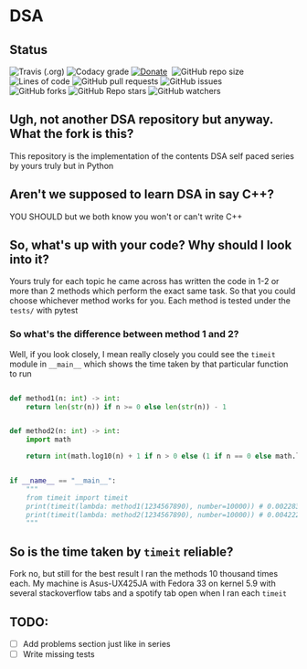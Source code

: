 # DSA
## Status
![Travis (.org)](https://img.shields.io/travis/thisisshub/DSA?style=flat-square)
![Codacy grade](https://img.shields.io/codacy/grade/28b16c91194349b4baa13779c57de794?style=flat-square)
[![Donate](https://img.shields.io/badge/Donate-PayPal-green.svg?logo=paypal&style=flat-square)](https://www.paypal.com/paypalme/thisisshub/100)&nbsp;
![GitHub repo size](https://img.shields.io/github/repo-size/thisisshub/DSA?style=flat-square)
![Lines of code](https://img.shields.io/tokei/lines/github/thisisshub/DSA?style=flat-square)
![GitHub pull requests](https://img.shields.io/github/issues-pr-raw/thisisshub/DSA?style=flat-square)
![GitHub issues](https://img.shields.io/github/issues/thisisshub/DSA?style=flat-square)    
![GitHub forks](https://img.shields.io/github/forks/thisisshub/DSA?style=flat-square)
![GitHub Repo stars](https://img.shields.io/github/stars/thisisshub/DSA?style=flat-square)
![GitHub watchers](https://img.shields.io/github/watchers/thisisshub/DSA?style=flat-square)


## Ugh, not another DSA repository but anyway. What the fork is this?
This repository is the implementation of the contents DSA self paced series by yours truly but in Python

## Aren't we supposed to learn DSA in say C++?
YOU SHOULD but we both know you won't or can't write C++

## So, what's up with your code? Why should I look into it?

Yours truly for each topic he came across has written the code in 1-2 or more than 2 methods which perform the exact same task. So that you could choose whichever method works for you. Each method is tested under the `tests/` with pytest

### So what's the difference between method 1 and 2?
Well, if you look closely, I mean really closely you could see the `timeit` module in `__main__` which shows the time taken by that particular function to run

```python

def method1(n: int) -> int:
    return len(str(n)) if n >= 0 else len(str(n)) - 1


def method2(n: int) -> int:
    import math

    return int(math.log10(n) + 1 if n > 0 else (1 if n == 0 else math.log10(-n) + 1))


if __name__ == "__main__":
    """
    from timeit import timeit
    print(timeit(lambda: method1(1234567890), number=10000)) # 0.0022839140001451597
    print(timeit(lambda: method2(1234567890), number=10000)) # 0.004222848001518287
    """
```

## So is the time taken by `timeit` reliable?
Fork no, but still for the best result I ran the methods 10 thousand times each. My machine is Asus-UX425JA with Fedora 33 on kernel 5.9 with several stackoverflow tabs and a spotify tab open when I ran each `timeit`


## TODO:
- [ ] Add problems section just like in series
- [ ] Write missing tests